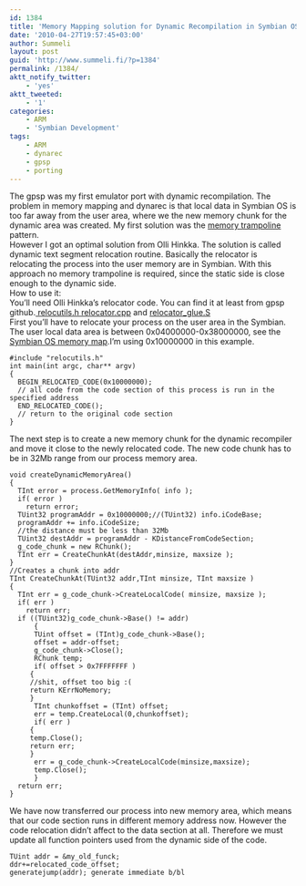 ```yaml
---
id: 1384
title: 'Memory Mapping solution for Dynamic Recompilation in Symbian OS'
date: '2010-04-27T19:57:45+03:00'
author: Summeli
layout: post
guid: 'http://www.summeli.fi/?p=1384'
permalink: /1384/
aktt_notify_twitter:
    - 'yes'
aktt_tweeted:
    - '1'
categories:
    - ARM
    - 'Symbian Development'
tags:
    - ARM
    - dynarec
    - gpsp
    - porting
---
```


The gpsp was my first emulator port with dynamic recompilation. The problem in memory mapping and dynarec is that local data in Symbian OS is too far away from the user area, where we the new memory chunk for the dynamic area was created. My first solution was the [memory trampoline](/1106) pattern.  
However I got an optimal solution from Olli Hinkka. The solution is called dynamic text segment relocation routine. Basically the relocator is relocating the process into the user memory are in Symbian. With this approach no memory trampoline is required, since the static side is close enough to the dynamic side.  
How to use it:  
You’ll need Olli Hinkka’s relocator code. You can find it at least from gpsp github.[ relocutils.h](http://github.com/Summeli/gpSP4Symbian/blob/master/inc/relocutils.h)[ relocator.cpp](http://github.com/Summeli/gpSP4Symbian/blob/master/src/relocator.cpp) and [relocator\_glue.S](http://github.com/Summeli/gpSP4Symbian/blob/master/src/relocator_glue.s)  
First you’ll have to relocate your process on the user area in the Symbian. The user local data area is between 0x04000000-0x38000000, see the[ Symbian OS memory map](http://developer.symbian.org/wiki/index.php/Symbian_OS_Internals/7._Memory_Models#Memory_map_2).I’m using 0x10000000 in this example.

```
#include "relocutils.h"
int main(int argc, char** argv)
{
  BEGIN_RELOCATED_CODE(0x10000000);
  // all code from the code section of this process is run in the specified address
  END_RELOCATED_CODE();
  // return to the original code section
}
```

The next step is to create a new memory chunk for the dynamic recompiler and move it close to the newly relocated code. The new code chunk has to be in 32Mb range from our process memory area.

```
void createDynamicMemoryArea()
{
  TInt error = process.GetMemoryInfo( info );
  if( error )
    return error;
  TUint32 programAddr = 0x10000000;//(TUint32) info.iCodeBase;
  programAddr += info.iCodeSize;
  //the distance must be less than 32Mb
  TUint32 destAddr = programAddr - KDistanceFromCodeSection;
  g_code_chunk = new RChunk();
  TInt err = CreateChunkAt(destAddr,minsize, maxsize );
}
//Creates a chunk into addr
TInt CreateChunkAt(TUint32 addr,TInt minsize, TInt maxsize )
{
  TInt err = g_code_chunk->CreateLocalCode( minsize, maxsize );
  if( err )
    return err;
  if ((TUint32)g_code_chunk->Base() != addr)
      {
      TUint offset = (TInt)g_code_chunk->Base();
      offset = addr-offset;
      g_code_chunk->Close();
      RChunk temp;
      if( offset > 0x7FFFFFFF )
     {
     //shit, offset too big :(
     return KErrNoMemory;
     }
      TInt chunkoffset = (TInt) offset;
      err = temp.CreateLocal(0,chunkoffset);
      if( err )
     {
     temp.Close();
     return err;
     }
      err = g_code_chunk->CreateLocalCode(minsize,maxsize);
      temp.Close();
      }
  return err;
}
```

We have now transferred our process into new memory area, which means that our code section runs in different memory address now. However the code relocation didn’t affect to the data section at all. Therefore we must update all function pointers used from the dynamic side of the code.

```
TUint addr = &my_old_funck;
ddr+=relocated_code_offset;
generatejump(addr); generate immediate b/bl
```